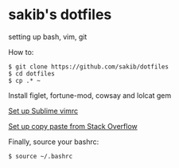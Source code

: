 # sakib's dotfiles
setting up bash, vim, git

How to:
```
$ git clone https://github.com/sakib/dotfiles
$ cd dotfiles
$ cp .* ~
```

Install figlet, fortune-mod, cowsay and lolcat gem

[Set up Sublime vimrc](https://github.com/grigio/vim-sublime)

[Set up copy paste from Stack Overflow](https://github.com/MilesCranmer/gso)

Finally, source your bashrc:
```
$ source ~/.bashrc
```
